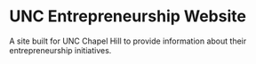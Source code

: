 # UNC Entrepreneurship Website

A site built for UNC Chapel Hill to provide information about their entrepreneurship initiatives.
